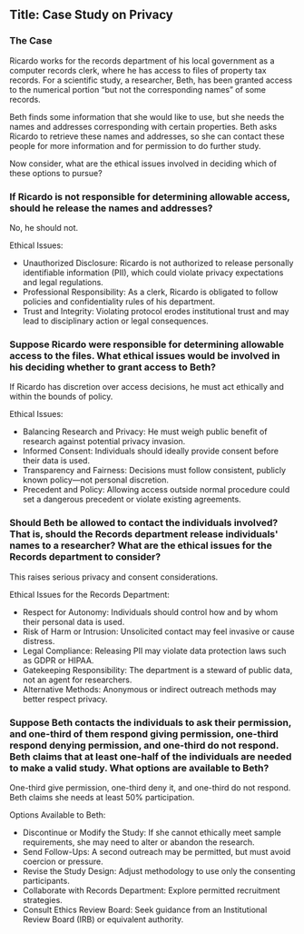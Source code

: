 ## Title: Case Study on Privacy

### The Case

Ricardo works for the records department of his local government as a computer records clerk, where he has access to files of property tax records. For a scientific study, a researcher, Beth, has been granted access to the numerical portion “but not the corresponding names” of some records.

Beth finds some information that she would like to use, but she needs the names and addresses corresponding with certain properties. Beth asks Ricardo to retrieve these names and addresses, so she can contact these people for more information and for permission to do further study.

Now consider, what are the ethical issues involved in deciding which of these options to pursue?

### If Ricardo is not responsible for determining allowable access, should he release the names and addresses?

No, he should not.

Ethical Issues:
-	Unauthorized Disclosure: Ricardo is not authorized to release personally identifiable information (PII), which could violate privacy expectations and legal regulations.
-	Professional Responsibility: As a clerk, Ricardo is obligated to follow policies and confidentiality rules of his department.
-	Trust and Integrity: Violating protocol erodes institutional trust and may lead to disciplinary action or legal consequences.

### Suppose Ricardo were responsible for determining allowable access to the files. What ethical issues would be involved in his deciding whether to grant access to Beth?

If Ricardo has discretion over access decisions, he must act ethically and within the bounds of policy.

Ethical Issues:
- Balancing Research and Privacy: He must weigh public benefit of research against potential privacy invasion.
-	Informed Consent: Individuals should ideally provide consent before their data is used.
-	Transparency and Fairness: Decisions must follow consistent, publicly known policy—not personal discretion.
-	Precedent and Policy: Allowing access outside normal procedure could set a dangerous precedent or violate existing agreements.

 
### Should Beth be allowed to contact the individuals involved? That is, should the Records department release individuals' names to a researcher? What are the ethical issues for the Records department to consider?

This raises serious privacy and consent considerations.

Ethical Issues for the Records Department:
-	Respect for Autonomy: Individuals should control how and by whom their personal data is used.
-	Risk of Harm or Intrusion: Unsolicited contact may feel invasive or cause distress.
-	Legal Compliance: Releasing PII may violate data protection laws such as GDPR or HIPAA.
-	Gatekeeping Responsibility: The department is a steward of public data, not an agent for researchers.
-	Alternative Methods: Anonymous or indirect outreach methods may better respect privacy.

  
### Suppose Beth contacts the individuals to ask their permission, and one-third of them respond giving permission, one-third respond denying permission, and one-third do not respond. Beth claims that at least one-half of the individuals are needed to make a valid study. What options are available to Beth?

One-third give permission, one-third deny it, and one-third do not respond. Beth claims she needs at least 50% participation.

Options Available to Beth:
-	Discontinue or Modify the Study: If she cannot ethically meet sample requirements, she may need to alter or abandon the research.
- Send Follow-Ups: A second outreach may be permitted, but must avoid coercion or pressure.
- Revise the Study Design: Adjust methodology to use only the consenting participants.
- Collaborate with Records Department: Explore permitted recruitment strategies.
- Consult Ethics Review Board: Seek guidance from an Institutional Review Board (IRB) or equivalent authority.
 

